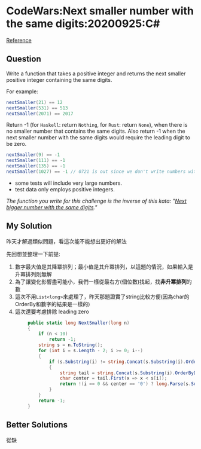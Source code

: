 # CodeWars:Next smaller number with the same digits:20200925:C#

[Reference](https://www.codewars.com/kata/5659c6d896bc135c4c00021e)



## Question

Write a function that takes a positive integer and returns the next smaller positive integer containing the same digits.

For example:

```csharp
nextSmaller(21) == 12
nextSmaller(531) == 513
nextSmaller(2071) == 2017
```

Return -1 (for `Haskell`: return `Nothing`, for `Rust`: return `None`), when there is no smaller number that contains the same digits. Also return -1 when the next smaller number with the same digits would require the leading digit to be zero.

```csharp
nextSmaller(9) == -1
nextSmaller(111) == -1
nextSmaller(135) == -1
nextSmaller(1027) == -1 // 0721 is out since we don't write numbers with leading zeros
```

- some tests will include very large numbers.
- test data only employs positive integers.

*The function you write for this challenge is the inverse of this kata: "[Next bigger number with the same digits](http://www.codewars.com/kata/next-bigger-number-with-the-same-digits)."*

## My Solution

昨天才解過類似問題，看這次能不能想出更好的解法

先回想並整理一下前提:

1. 數字最大值是其降冪排列；最小值是其升冪排列，以這題的情況，如果輸入是升冪排列則無解
2. 為了讓變化影響盡可能小，我們一樣從最右方(個位數)找起，找**非升冪排列**的數
3. 這次不用`List<long>`來處理了，昨天那題證實了string比較方便(因為char的OrderBy和數字的結果是一樣的)
4. 這次還要考慮排除 leading zero



```C#
        public static long NextSmaller(long n)
        {
            if (n < 10)
                return -1;
            string s = n.ToString();
            for (int i = s.Length - 2; i >= 0; i--)
            {
                if (s.Substring(i) != string.Concat(s.Substring(i).OrderBy(x => x)))
                {
                    string tail = string.Concat(s.Substring(i).OrderByDescending(x => x));
                    char center = tail.First(x => x < s[i]);
                    return !(i == 0 && center == '0') ? long.Parse(s.Substring(0, i) + center + string.Concat(tail.Where((x, y) => y != tail.IndexOf(center)))) : -1;
                }
            }
            return -1;
        }
```



## Better Solutions



從缺